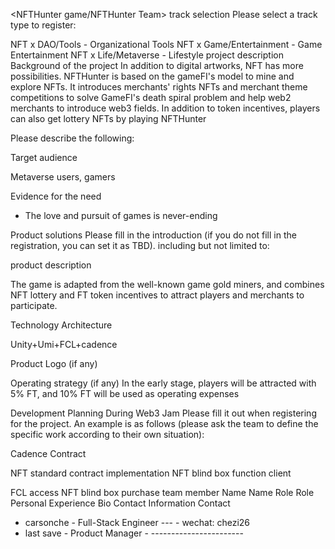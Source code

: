 <NFTHunter game/NFTHunter Team>
track selection
Please select a track type to register:

 NFT x DAO/Tools - Organizational Tools
 NFT x Game/Entertainment - Game Entertainment
 NFT x Life/Metaverse - Lifestyle
project description
Background of the project
In addition to digital artworks, NFT has more possibilities. NFTHunter is based on the gameFI's model to mine and explore NFTs. It introduces merchants' rights NFTs and merchant theme competitions to solve GameFI's death spiral problem and help web2 merchants to introduce web3 fields. In addition to token incentives, players can also get lottery NFTs by playing NFTHunter

Please describe the following:

Target audience

Metaverse users, gamers

Evidence for the need
- The love and pursuit of games is never-ending

Product solutions
Please fill in the introduction (if you do not fill in the registration, you can set it as TBD). including but not limited to:

product description

The game is adapted from the well-known game gold miners, and combines NFT lottery and FT token incentives to attract players and merchants to participate.

Technology Architecture

Unity+Umi+FCL+cadence

Product Logo (if any)

Operating strategy (if any)
In the early stage, players will be attracted with 5% FT, and 10% FT will be used as operating expenses

Development Planning During Web3 Jam
Please fill it out when registering for the project.
An example is as follows (please ask the team to define the specific work according to their own situation):

Cadence Contract

 NFT standard contract implementation
 NFT blind box function
client

 FCL access
 NFT blind box purchase
team member
Name Name Role Role Personal Experience Bio Contact Information Contact
- carsonche - Full-Stack Engineer --- - wechat: chezi26
- last save - Product Manager - -----------------------